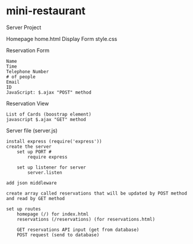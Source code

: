 # mini-restaurant
Server Project

Homepage
	home.html
	Display Form
	style.css

Reservation Form 

	Name
	Time 
	Telephone Number
	# of people
	Email
	ID
	JavaScript: $.ajax "POST" method

Reservation View
	
	List of Cards (boostrap element)
	javascript $.ajax "GET" method


Server file (server.js)

    install express (require('express'))
    create the server 
        set up PORT #
            require express 

        set up listener for server
            server.listen

    add json middleware 

    create array called reservations that will be updated by POST method and read by GET method

    set up routes 
        homepage (/) for index.html
        reservations (/reservations) (for reservations.html)

        GET reservations API input (get from database)
        POST request (send to database)




